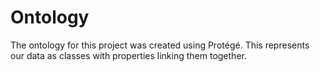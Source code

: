 # Ontology

The ontology for this project was created using Protégé. This represents our data as classes with properties linking them together. 
